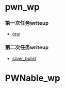 # pwn_wp

### 第一次任务writeup

+ [orw](./tasks_1/wp_orw.md)

### 第二次任务writeup

+ [silver_bullet](./tasks_2/wp_silver_bullet.md)
# PWNable_wp
